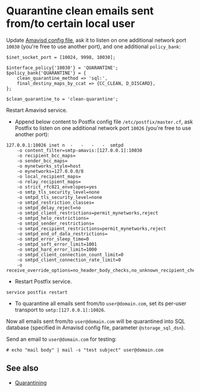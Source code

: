 # Quarantine clean emails sent from/to certain local user

Update [Amavisd config file](./file.locations.html#amavisd), ask it to listen on one additional network port
`10030` (you're free to use another port), and one additional `policy_bank`:

```
$inet_socket_port = [10024, 9998, 10030];

$interface_policy{'10030'} = 'QUARANTINE';
$policy_bank{'QUARANTINE'} = {
    clean_quarantine_method => 'sql:',
    final_destiny_maps_by_ccat => {CC_CLEAN, D_DISCARD},
};

$clean_quarantine_to = 'clean-quarantine';
```

Restart Amavisd service.

* Append below content to Postfix config file `/etc/postfix/master.cf`, ask
  Postfix to listen on one additional network port `10026` (you're free to use
  another port):

```
127.0.0.1:10026 inet n  -   -   -   -  smtpd
    -o content_filter=smtp-amavis:[127.0.0.1]:10030
    -o recipient_bcc_maps=
    -o sender_bcc_maps=
    -o mynetworks_style=host
    -o mynetworks=127.0.0.0/8
    -o local_recipient_maps=
    -o relay_recipient_maps=
    -o strict_rfc821_envelopes=yes
    -o smtp_tls_security_level=none
    -o smtpd_tls_security_level=none
    -o smtpd_restriction_classes=
    -o smtpd_delay_reject=no
    -o smtpd_client_restrictions=permit_mynetworks,reject
    -o smtpd_helo_restrictions=
    -o smtpd_sender_restrictions=
    -o smtpd_recipient_restrictions=permit_mynetworks,reject
    -o smtpd_end_of_data_restrictions=
    -o smtpd_error_sleep_time=0
    -o smtpd_soft_error_limit=1001
    -o smtpd_hard_error_limit=1000
    -o smtpd_client_connection_count_limit=0
    -o smtpd_client_connection_rate_limit=0
    -o receive_override_options=no_header_body_checks,no_unknown_recipient_checks,no_address_mappings
```

* Restart Postfix service.

```
service postfix restart
```

* To quarantine all emails sent from/to `user@domain.com`, set its per-user
  transport to `smtp:[127.0.0.1]:10026`.

Now all emails sent from/to `user@domain.com` will be quarantined into SQL
database (specified in Amavisd config file, parameter `@storage_sql_dsn`).

Send an email to `user@domain.com` for testing:

```
# echo "mail body" | mail -s "test subject" user@domain.com
```

## See also

* [Quarantining](./quarantining.html)
